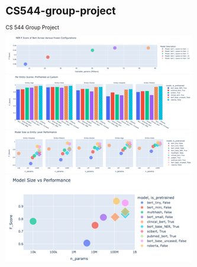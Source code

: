 # CS544-group-project
CS 544 Group Project

![image](project/spacy_trials/ModelImages/Freeze.png)
![image](project/spacy_trials/ModelImages/entperf.png)
![image](project/spacy_trials/ModelImages/entsvp.png)
![image](project/spacy_trials/ModelImages/size_vs_performance.png)
